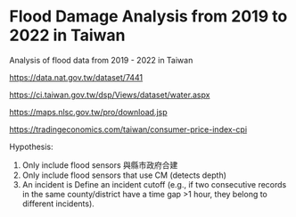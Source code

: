 # Flood Damage Analysis from 2019 to 2022 in Taiwan
Analysis of flood data from 2019 - 2022 in Taiwan

https://data.nat.gov.tw/dataset/7441

https://ci.taiwan.gov.tw/dsp/Views/dataset/water.aspx

https://maps.nlsc.gov.tw/pro/download.jsp

https://tradingeconomics.com/taiwan/consumer-price-index-cpi

Hypothesis:
1. Only include flood sensors 與縣市政府合建
2. Only include flood sensors that use CM (detects depth)
3. An incident is Define an incident cutoff (e.g., if two consecutive records in the same county/district have a time gap >1 hour, they belong to different incidents).

